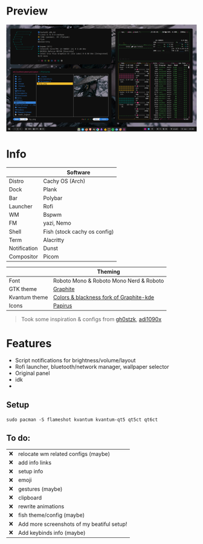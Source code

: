 # Preview 
![Didnt loaded ):](https://github.com/sk1lax/bspwm-dots/blob/main/assets/screenshot2.png)

# Info
| | Software |
| ------------- | ------------- |
| Distro  | Cachy OS (Arch)  |
| Dock  | Plank  |
| Bar  | Polybar  |
| Launcher  | Rofi  |
| WM  | Bspwm  |
| FM  | yazi, Nemo  |
| Shell  | Fish (stock cachy os config)  |
| Term  | Alacritty  |
| Notification  | Dunst  |
| Compositor  | Picom  |


| | Theming |
| ------------- | ------------- |
| Font  |  Roboto Mono & Roboto Mono Nerd & Roboto  |
| GTK theme  | [Graphite](https://github.com/vinceliuice/Graphite-gtk-theme)  |
|  Kvantum theme  | [Colors & blackness fork of Graphite-kde](https://github.com/KF-Art/Graphite-kvantum-colors)  |
| Icons  | [Papirus](https://github.com/PapirusDevelopmentTeam/papirus-icon-theme)  |

> Took some inspiration & configs from [gh0stzk](https://github.com/gh0stzk/dotfiles),  [adi1090x](https://github.com/adi1090x/)

# Features
- Script notifications for brightness/volume/layout
- Rofi launcher, bluetooth/network manager, wallpaper selector
- Original panel
- idk
- 
## Setup
```
sudo pacman -S flameshot kvantum kvantum-qt5 qt5ct qt6ct
```
## To do:
| | |
| ------------- | ------------- |
| ❌  | relocate wm related configs (maybe) |
| ❌  | add info links  |
| ❌  | setup info  |
| ❌  | emoji  |
| ❌  | gestures (maybe) |
| ❌  | clipboard  |
| ❌  | rewrite animations  |
| ❌  | fish theme/config  (maybe) |
| ❌  | Add more screenshots of my beatiful setup! |
| ❌  | Add keybinds info (maybe) |




